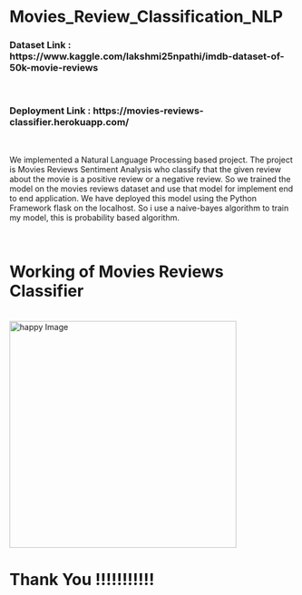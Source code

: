 # Movies_Review_Classification_NLP

<h3>Dataset Link : https://www.kaggle.com/lakshmi25npathi/imdb-dataset-of-50k-movie-reviews</h3>
<br>

<h3> Deployment Link : https://movies-reviews-classifier.herokuapp.com/ </h3>
<br>

We implemented a Natural Language Processing based project. The project is Movies Reviews Sentiment Analysis who classify that the given review about the movie is a positive review or a negative review. So we trained the model on the movies reviews dataset and use that model for implement end to end application. We have deployed this model using the Python Framework flask on the localhost. So i use a naive-bayes algorithm to train my model, this is probability based algorithm.

<br>
<h1> Working of Movies Reviews Classifier</h1>
<br>
<img class="gif" src="img/work.gif" alt="happy Image" , height="400" , width="400">
<br>
<h1> Thank You !!!!!!!!!!!</h1>
